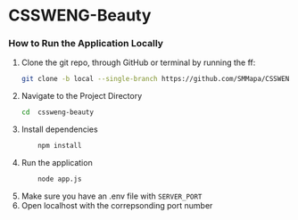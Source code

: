# CSSWENG-Beauty

### How to Run the Application Locally
1.  Clone the git repo, through GitHub or terminal by running the ff:
    ```bash
    git clone -b local --single-branch https://github.com/SMMapa/CSSWENG-Beauty.git
    ```
2.  Navigate to the Project Directory 
    ```bash
    cd  cssweng-beauty
    ```
3.  Install dependencies
    ```bash
        npm install
    ```
4. Run the application 
    ```bash
        node app.js
    ```
4. Make sure you have an .env file with `SERVER_PORT`
5. Open localhost with the correpsonding port number 
